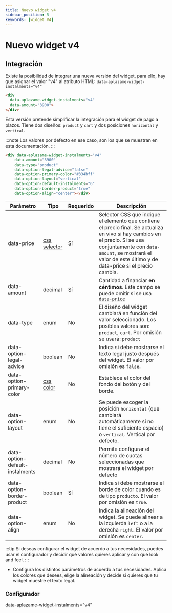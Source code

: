 ```yaml
---
title: Nuevo widget v4
sidebar_position: 5
keywords: [widget V4]
---
```


# Nuevo widget v4

## Integración 
Existe la posibilidad de integrar una nueva versión del widget, para ello, hay que asignar el valor "v4" al atributo HTML: `data-aplazame-widget-instalments="v4"`

```html
<div 
  data-aplazame-widget-instalments="v4"
  data-amount="3900">
</div>
```

Esta versión pretende simplificar la integración para el widget de pago a plazos. Tiene dos diseños: `product` y `cart` y dos posiciones `horizontal` y `vertical`.

<div className="widget-container">
  <div data-aplazame-widget-instalments="v4"
    data-amount="3900"
    data-type="product"
    data-option-legal-advice="false"
    data-option-primary-color="#334bff"
    data-option-layout="vertical"
    data-option-default-instalments="6"
    data-option-border-product="true"
    data-option-align="center">
  </div>
</div>

:::note
Los valores por defecto en ese caso, son los que se muestran en esta documentación.
:::

``` html
<div data-aplazame-widget-instalments="v4"
    data-amount="3900"
    data-type="product"
    data-option-legal-advice="false"
    data-option-primary-color="#334bff"
    data-option-layout="vertical"
    data-option-default-instalments="6"
    data-option-border-product="true"
    data-option-align="center"></div>
```

|<t id="table.parameter">Parámetro</t> | <t id="table.type">Tipo</t> | <t id="table.required">Requerido</t> | <t id="table.description">Descripción</t>|
|---------|---------|---------|---------|
|data-price | [css selector](https://developer.mozilla.org/en/docs/Web/Guide/CSS/Getting_started/Selectors) | <t id="docs.yes">Sí</t> | Selector CSS que indique el elemento que contiene el precio final. Se actualiza en vivo si hay cambios en el precio. Si se usa conjuntamente con `data-amount`, se mostrará el valor de este último y de data-price si el precio cambia.
|data-amount | decimal | <t id="docs.yes">Sí</t> | Cantidad a financiar **en céntimos**. Este campo se puede omitir si se usa [`data-price`](#precio-variable)
|data-type | enum | No | El diseño del widget cambiará en función del valor seleccionado. Los posibles valores son: `product`, `cart`. Por omisión se usará: `product`
|data-option-legal-advice | boolean | No | Indica si debe mostrarse el texto legal justo después del widget. El valor por omisión es `false`.
|data-option-primary-color | [css color](https://developer.mozilla.org/es/docs/Web/CSS/color_value) | No | Establece el color del fondo del botón y del borde.
|data-option-layout | enum | No | Se puede escoger la posición `horizontal` (que cambiará automáticamente si no tiene el suficiente espacio) o `vertical`. Vertical por defecto.
|data-option-default-instalments | decimal | No | Permite configurar el número de cuotas seleccionadas que mostrará el widget por defecto
|data-option-border-product |boolean | <t id="docs.yes">Sí</t> | Indica si debe mostrarse el borde de color cuando es de tipo `producto`. El valor por omisión es `true`.
|data-option-align | enum | No | Indica la alineación del widget. Se puede alinear a la izquierda `left` o a la derecha `right`. El valor por omisión es `center`.

:::tip
Si deseas configurar el widget de acuerdo a tus necesidades, puedes usar el configurador y decidir qué valores quieres aplicar y con qué look and feel.
:::

- Configura los distintos parámetros de acuerdo a tus necesidades. Aplica los colores que desees, elige la alineación y decide si quieres que tu widget muestre el texto legal.


### Configurador

<WidgetSimulator
  data-amount="14900"
  data-country="ES"
  data-currency="EUR"
  data-type="product"
  data-option-layout="horizontal"
  data-option-align="center"
  data-option-branding="true"
  data-option-legal-advice="true"
  data-option-border-product="true"
  data-option-primary-color="#334BFF">
  data-aplazame-widget-instalments="v4"</WidgetSimulator>
